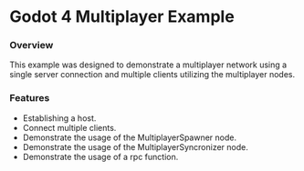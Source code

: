 # Godot 4 Multiplayer Example


### Overview
This example was designed to demonstrate a multiplayer network using a single server connection and multiple clients
utilizing the multiplayer nodes.



### Features

- Establishing a host.
- Connect multiple clients.
- Demonstrate the usage of the MultiplayerSpawner node.
- Demonstrate the usage of the MultiplayerSyncronizer node.
- Demonstrate the usage of a rpc function.
